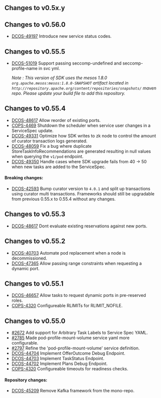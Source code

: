 ## Changes to v0.5x.y

## Changes to v0.56.0

- [DCOS-49197](https://jira.mesosphere.com/browse/DCOS-49197) Introduce new service status codes.

## Changes to v0.55.5

- [DCOS-51019](https://jira.mesosphere.com/browse/DCOS-51019) Support passing seccomp-undefined and seccomp-profile-name in svc yml.

    _Note : This version of SDK uses the mesos 1.8.0 `org.apache.mesos:mesos:1.8.0-SNAPSHOT` artifact located in `http://repository.apache.org/content/repositories/snapshots/` maven repo. Please update your build file to add this repository._

## Changes to v0.55.4

- [DCOS-48617](https://jira.mesosphere.com/browse/DCOS-48617) Allow reorder of existing ports.
- [COPS-4469](https://jira.mesosphere.com/browse/COPS-4469) Shutdown the scheduler when service user changes in a ServiceSpec update.
- [DCOS-49331](https://jira.mesosphere.com/browse/DCOS-49331) Optimize how SDK writes to zk node to control the amount of curator transaction logs generated.
- [DCOS-48059](https://jira.mesosphere.com/browse/DCOS-48059) Fix a bug where duplicate StoreTaskInfoRecommendations are generated resulting in null values when querying the `v1/pod` endpoint.
- [DCOS-49350](https://jira.mesosphere.com/browse/DCOS-49350) Handle cases where SDK upgrade fails from 40 -> 50 when new tasks are added to the ServiceSpec.

#### Breaking changes:
- [DCOS-42593](https://jira.mesosphere.com/browse/DCOS-42593) Bump curator version to `4.0.1` and split up transactions using curator multi transactions. Frameworks should still be upgradable from previous 0.55.x to 0.55.4 without any changes.

## Changes to v0.55.3

- [DCOS-48617](https://jira.mesosphere.com/browse/DCOS-48617) Dont evaluate existing reservations against new ports.

## Changes to v0.55.2

- [DCOS-40703](https://jira.mesosphere.com/browse/DCOS-40703) Automate pod replacement when a node is decommissioned.
- [DCOS-47365](https://jira.mesosphere.com/browse/DCOS-47365) Allow passing range constraints when requesting a dynamic port.

## Changes to v0.55.1

- [DCOS-46657](https://jira.mesosphere.com/browse/DCOS-46657) Allow tasks to request dynamic ports in pre-reserved roles.
- [COPS-4320](https://jira.mesosphere.com/browse/COPS-4320) Configureable RLIMITs for RLIMIT_NOFILE.

## Changes to v0.55.0

- [#2672](https://github.com/mesosphere/dcos-commons/pull/2672) Add support for Arbitrary Task Labels to Service Spec YAML.
- [#2785](https://github.com/mesosphere/dcos-commons/pull/2785) Made pod-profile-mount-volume service yaml more configurable.
- [#2797](https://github.com/mesosphere/dcos-commons/pull/2797) Refine the 'pod-profile-mount-volume' service definition.
- [DCOS-44704](https://jira.mesosphere.com/browse/DCOS-44704) Implement OfferOutcome Debug Endpoint.
- [DCOS-44703](https://jira.mesosphere.com/browse/DCOS-44703) Implement TaskStatus Endpoint.
- [DCOS-44702](https://jira.mesosphere.com/browse/DCOS-44702) Implement Plans Debug Endpoint.
- [COPS-4320](https://jira.mesosphere.com/browse/COPS-4320) Configureable timeouts for readiness checks.

#### Repository changes:
- [DCOS-45209](https://jira.mesosphere.com/browse/DCOS-45209) Remove Kafka framework from the mono-repo.

